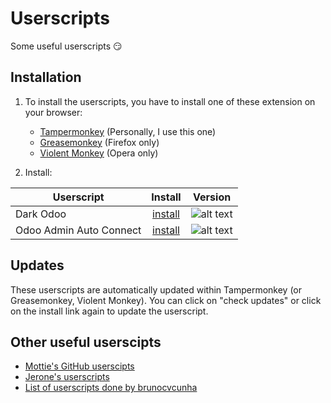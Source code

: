 # Userscripts
Some useful userscripts :smirk:

## Installation

1. To install the userscripts, you have to install one of these extension on your browser:
   * [Tampermonkey](https://www.tampermonkey.net/) (Personally, I use this one)
   * [Greasemonkey](https://addons.mozilla.org/en-US/firefox/addon/greasemonkey/) (Firefox only)
   * [Violent Monkey](https://addons.opera.com/en/extensions/details/violent-monkey/) (Opera only)


2. Install:

| Userscript              | Install            | Version                                                                                |
|-------------------------|:------------------:|:-------------------------------------------------------------------------------------:|
| Dark Odoo               | [install][doo-raw] | ![alt text](https://img.shields.io/badge/Version-Beta-C4246A.svg "Version Beta") |
| Odoo Admin Auto Connect | [install][aac-raw] | ![alt text](https://img.shields.io/badge/Version-Beta-C4246A.svg "Version Beta") |

[doo-raw]: https://github.com/Maurin3/userscripts/raw/master/dark-odoo.user.js
[aac-raw]: https://github.com/Maurin3/userscripts/raw/master/odoo-admin-auto-connect.user.js

## Updates

These userscripts are automatically updated within Tampermonkey (or Greasemonkey, Violent Monkey). You can click on "check updates" or click on the install link again to update the userscript.

## Other useful userscipts

* [Mottie's GitHub userscipts](https://github.com/Mottie/GitHub-userscripts)
* [Jerone's userscripts](https://github.com/jerone/UserScripts)
* [List of userscripts done by brunocvcunha](https://github.com/brunocvcunha/awesome-userscripts)
